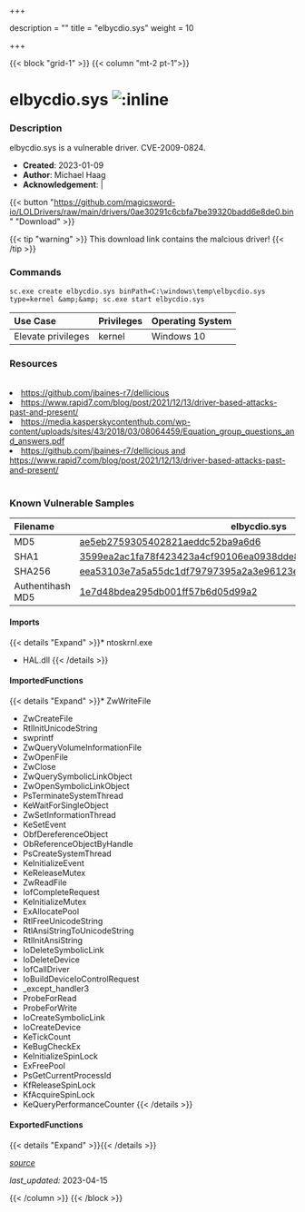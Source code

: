 +++

description = ""
title = "elbycdio.sys"
weight = 10

+++


{{< block "grid-1" >}}
{{< column "mt-2 pt-1">}}


# elbycdio.sys ![:inline](/images/twitter_verified.png) 


### Description

elbycdio.sys is a vulnerable driver. CVE-2009-0824.

- **Created**: 2023-01-09
- **Author**: Michael Haag
- **Acknowledgement**:  | [](https://twitter.com/)


{{< button "https://github.com/magicsword-io/LOLDrivers/raw/main/drivers/0ae30291c6cbfa7be39320badd6e8de0.bin" "Download" >}}

{{< tip "warning" >}}
This download link contains the malcious driver!
{{< /tip >}}

### Commands

```
sc.exe create elbycdio.sys binPath=C:\windows\temp\elbycdio.sys type=kernel &amp;&amp; sc.exe start elbycdio.sys
```

| Use Case | Privileges | Operating System | 
|:---- | ---- | ---- |
| Elevate privileges | kernel | Windows 10 |

### Resources
<br>
<li><a href=" https://github.com/jbaines-r7/dellicious"> https://github.com/jbaines-r7/dellicious</a></li>
<li><a href=" https://www.rapid7.com/blog/post/2021/12/13/driver-based-attacks-past-and-present/"> https://www.rapid7.com/blog/post/2021/12/13/driver-based-attacks-past-and-present/</a></li>
<li><a href=" https://media.kasperskycontenthub.com/wp-content/uploads/sites/43/2018/03/08064459/Equation_group_questions_and_answers.pdf"> https://media.kasperskycontenthub.com/wp-content/uploads/sites/43/2018/03/08064459/Equation_group_questions_and_answers.pdf</a></li>
<li><a href="https://github.com/jbaines-r7/dellicious and https://www.rapid7.com/blog/post/2021/12/13/driver-based-attacks-past-and-present/">https://github.com/jbaines-r7/dellicious and https://www.rapid7.com/blog/post/2021/12/13/driver-based-attacks-past-and-present/</a></li>
<br>

### Known Vulnerable Samples

| Filename | elbycdio.sys |
|:---- | ---- | 
| MD5 | <a href="https://www.virustotal.com/gui/file/ae5eb2759305402821aeddc52ba9a6d6">ae5eb2759305402821aeddc52ba9a6d6</a> |
| SHA1 | <a href="https://www.virustotal.com/gui/file/3599ea2ac1fa78f423423a4cf90106ea0938dde8">3599ea2ac1fa78f423423a4cf90106ea0938dde8</a> |
| SHA256 | <a href="https://www.virustotal.com/gui/file/eea53103e7a5a55dc1df79797395a2a3e96123ebd71cdd2db4b1be80e7b3f02b">eea53103e7a5a55dc1df79797395a2a3e96123ebd71cdd2db4b1be80e7b3f02b</a> |
| Authentihash MD5 | <a href="https://www.virustotal.com/gui/search/authentihash%1e7d48bdea295db001ff57b6d05d99a2">1e7d48bdea295db001ff57b6d05d99a2</a> || Authentihash SHA1 | <a href="https://www.virustotal.com/gui/search/authentihash%95a797b14c5718495e847f1aa7a5b554d1855893">95a797b14c5718495e847f1aa7a5b554d1855893</a> || Authentihash SHA256 | <a href="https://www.virustotal.com/gui/search/authentihash%45b7ec74cc78651975d01d88308f3231df4c96036d6c2273d79f53abdfc8888c">45b7ec74cc78651975d01d88308f3231df4c96036d6c2273d79f53abdfc8888c</a> || Signature | Elaborate Bytes AG, GlobalSign ObjectSign CA, GlobalSign Primary Object Publishing CA, GlobalSign Root CA - R1   || Company | Elaborate Bytes AG || Description | ElbyCD Windows NT/2000/XP I/O driver || Product | CDRTools || OriginalFilename | ElbyCDIO.sys |
#### Imports
{{< details "Expand" >}}* ntoskrnl.exe
* HAL.dll
{{< /details >}}
#### ImportedFunctions
{{< details "Expand" >}}* ZwWriteFile
* ZwCreateFile
* RtlInitUnicodeString
* swprintf
* ZwQueryVolumeInformationFile
* ZwOpenFile
* ZwClose
* ZwQuerySymbolicLinkObject
* ZwOpenSymbolicLinkObject
* PsTerminateSystemThread
* KeWaitForSingleObject
* ZwSetInformationThread
* KeSetEvent
* ObfDereferenceObject
* ObReferenceObjectByHandle
* PsCreateSystemThread
* KeInitializeEvent
* KeReleaseMutex
* ZwReadFile
* IofCompleteRequest
* KeInitializeMutex
* ExAllocatePool
* RtlFreeUnicodeString
* RtlAnsiStringToUnicodeString
* RtlInitAnsiString
* IoDeleteSymbolicLink
* IoDeleteDevice
* IofCallDriver
* IoBuildDeviceIoControlRequest
* _except_handler3
* ProbeForRead
* ProbeForWrite
* IoCreateSymbolicLink
* IoCreateDevice
* KeTickCount
* KeBugCheckEx
* KeInitializeSpinLock
* ExFreePool
* PsGetCurrentProcessId
* KfReleaseSpinLock
* KfAcquireSpinLock
* KeQueryPerformanceCounter
{{< /details >}}
#### ExportedFunctions
{{< details "Expand" >}}{{< /details >}}



[*source*](https://github.com/magicsword-io/LOLDrivers/tree/main/yaml/elbycdio.yaml)

*last_updated:* 2023-04-15








{{< /column >}}
{{< /block >}}
